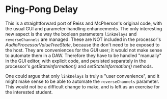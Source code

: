 # Ping-Pong Delay
This is a straightforward port of Reiss and McPherson's original code, with the usual GUI and parameter-handling enhancements. The only interesting new aspect is the way the boolean parameters `linkDelays` and `reverseChannels` are managed. These are NOT included in the processor's *AudioProcessorValueTreeState*, because the don't need to be exposed to the host. They are conveniences for the GUI user; it would not make sense to automate them in a DAW. Therefore they have to be handled "manually" in the GUI editor, with explicit code, and persisted separately in the processor's *getStateInformation()* and *setStateInformation()* methods.

One could argue that only `linkDelays` is truly a "user convenience", and it might make sense to be able to automate the `reverseChannels` parameter. This would not be a difficult change to make, and is left as an exercise for the interested student.
